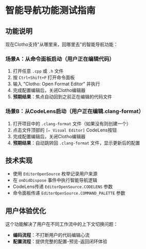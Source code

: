 # 智能导航功能测试指南

## 功能说明

现在Clotho支持"从哪里来，回哪里去"的智能导航功能：

### 场景A：从命令面板启动（用户正在编辑代码）

1. 打开任意 `.cpp` 或 `.h` 文件
2. 按 `Ctrl+Shift+P` 打开命令面板
3. 输入 "Clotho: Open Format Editor" 并执行
4. 完成配置编辑后，关闭Clotho编辑器
5. **预期结果**：焦点自动回到之前正在编辑的代码文件

### 场景B：从CodeLens启动（用户正在编辑.clang-format）

1. 打开项目中的 `.clang-format` 文件（如果没有则创建一个）
2. 点击文件顶部的 `[✏️ Visual Editor]` CodeLens按钮
3. 完成配置编辑后，关闭Clotho编辑器  
4. **预期结果**：自动跳转回 `.clang-format` 文件，显示更新后的配置

## 技术实现

- 使用 `EditorOpenSource` 枚举记录用户来源
- 在 `onDidDispose` 事件中执行智能导航逻辑
- CodeLens传递 `EditorOpenSource.CODELENS` 参数
- 命令面板传递 `EditorOpenSource.COMMAND_PALETTE` 参数

## 用户体验优化

这个功能解决了用户在不同工作流中的上下文切换问题：
- **编码流程**：不打断用户的代码编辑心流
- **配置流程**：提供完整的配置-预览-返回闭环体验
